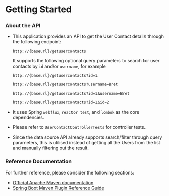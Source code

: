 # Getting Started

### About the API

* This application provides an API to get the User Contact details through the following endpoint:

  ```http://{baseurl}/getusercontacts```

  It supports the following optional query parameters to search for user contacts by ```id``` and/or ```username```, for example

  ```http://{baseurl}/getusercontacts?id=1```

  ```http://{baseurl}/getusercontacts?username=Bret```

  ```http://{baseurl}/getusercontacts?id=1&username=Bret```

  ```http://{baseurl}/getusercontacts?id=1&id=2```

* It uses Spring ```webflux```, ```reactor test```, and ```lombok``` as the core dependencies.
* Please refer to ```UserContactControllerTests``` for controller tests.
* Since the data source API already supports search/filter through query parameters, this is utilised instead of getting all the Users from the list and manually filtering out the result.

### Reference Documentation

For further reference, please consider the following sections:

* [Official Apache Maven documentation](https://maven.apache.org/guides/index.html)
* [Spring Boot Maven Plugin Reference Guide](https://docs.spring.io/spring-boot/docs/2.6.3/maven-plugin/reference/html/)

